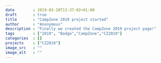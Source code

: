 ```yaml
---
date        : 2019-03-28T13:37:02+01:00
draft       : true
title       : "CampZone 2019 project started"
author      : "Anonymous"
description : "Finally we created the CampZone 2019 project page!"
tags        : ["2019", "Badge","CampZone","CZ2019"]
categories  : []
projects    : ["CZ2019"]
image_src   : ""
image_alt   : ""
---
```

